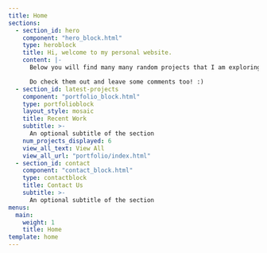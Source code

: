 ```yaml
---
title: Home
sections:
  - section_id: hero
    component: "hero_block.html"
    type: heroblock
    title: Hi, welcome to my personal website.
    content: |-
      Below you will find many many random projects that I am exploring or building during my available time.

      Do check them out and leave some comments too! :)
  - section_id: latest-projects
    component: "portfolio_block.html"
    type: portfolioblock
    layout_style: mosaic
    title: Recent Work
    subtitle: >-
      An optional subtitle of the section
    num_projects_displayed: 6
    view_all_text: View All
    view_all_url: "portfolio/index.html"
  - section_id: contact
    component: "contact_block.html"
    type: contactblock
    title: Contact Us
    subtitle: >-
      An optional subtitle of the section
menus:
  main:
    weight: 1
    title: Home
template: home
---
```

